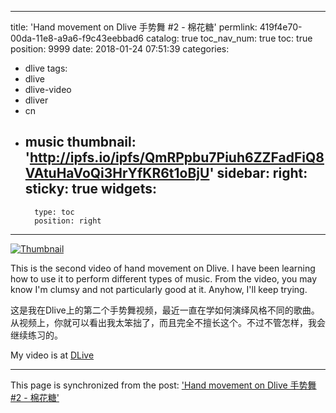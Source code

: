 
---
title: 'Hand movement on Dlive 手势舞 #2 - 棉花糖'
permlink: 419f4e70-00da-11e8-a9a6-f9c43eebbad6
catalog: true
toc_nav_num: true
toc: true
position: 9999
date: 2018-01-24 07:51:39
categories:
- dlive
tags:
- dlive
- dlive-video
- dliver
- cn
- music
thumbnail: 'http://ipfs.io/ipfs/QmRPpbu7Piuh6ZZFadFiQ8VAtuHaVoQi3HrYfKR6t1oBjU'
sidebar:
    right:
        sticky: true
widgets:
    -
        type: toc
        position: right
---


[![Thumbnail](http://ipfs.io/ipfs/QmRPpbu7Piuh6ZZFadFiQ8VAtuHaVoQi3HrYfKR6t1oBjU)](https://www.dlive.io/#/video/mrspointm/419f4e70-00da-11e8-a9a6-f9c43eebbad6)

This is the second video of hand movement on Dlive. I have been learning how to use it to perform different types of music. From the video, you may know I'm clumsy and not particularly good at it. Anyhow, I'll keep trying.

这是我在Dlive上的第二个手势舞视频，最近一直在学如何演绎风格不同的歌曲。从视频上，你就可以看出我太笨拙了，而且完全不擅长这个。不过不管怎样，我会继续练习的。

My video is at [DLive](https://www.dlive.io/#/video/mrspointm/419f4e70-00da-11e8-a9a6-f9c43eebbad6)

- - -

This page is synchronized from the post: ['Hand movement on Dlive 手势舞 #2 - 棉花糖'](https://steemit.com/@mrspointm/419f4e70-00da-11e8-a9a6-f9c43eebbad6)
